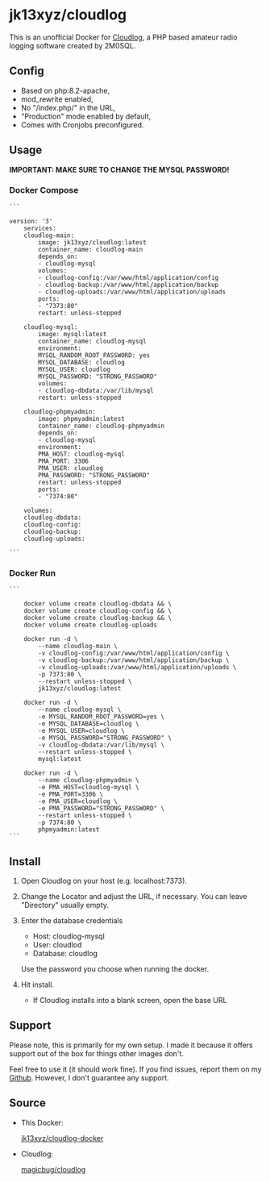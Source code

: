 # jk13xyz/cloudlog

This is an unofficial Docker for [Cloudlog](https://github.com/magicbug/Cloudlog), a PHP based amateur radio logging software created by 2M0SQL.

## Config

- Based on php:8.2-apache,
- mod_rewrite enabled,
- No "/index.php/" in the URL,
- "Production" mode enabled by default,
- Comes with Cronjobs preconfigured.

## Usage

**IMPORTANT: MAKE SURE TO CHANGE THE MYSQL PASSWORD!**

### Docker Compose

    ```

    version: '3'
        services:
        cloudlog-main:
            image: jk13xyz/cloudlog:latest
            container_name: cloudlog-main
            depends_on:
            - cloudlog-mysql
            volumes:
            - cloudlog-config:/var/www/html/application/config
            - cloudlog-backup:/var/www/html/application/backup
            - cloudlog-uploads:/var/www/html/application/uploads
            ports:
            - "7373:80"
            restart: unless-stopped  
            
        cloudlog-mysql:
            image: mysql:latest
            container_name: cloudlog-mysql
            environment:
            MYSQL_RANDOM_ROOT_PASSWORD: yes
            MYSQL_DATABASE: cloudlog
            MYSQL_USER: cloudlog
            MYSQL_PASSWORD: "STRONG_PASSWORD"
            volumes:
            - cloudlog-dbdata:/var/lib/mysql
            restart: unless-stopped

        cloudlog-phpmyadmin:
            image: phpmyadmin:latest
            container_name: cloudlog-phpmyadmin
            depends_on:
            - cloudlog-mysql
            environment:
            PMA_HOST: cloudlog-mysql
            PMA_PORT: 3306
            PMA_USER: cloudlog
            PMA_PASSWORD: "STRONG_PASSWORD"
            restart: unless-stopped
            ports:
            - "7374:80" 

        volumes:
        cloudlog-dbdata:
        cloudlog-config:
        cloudlog-backup:
        cloudlog-uploads:

    ```

### Docker Run

    ```

        docker volume create cloudlog-dbdata && \
        docker volume create cloudlog-config && \
        docker volume create cloudlog-backup && \
        docker volume create cloudlog-uploads
    
        docker run -d \
            --name cloudlog-main \
            -v cloudlog-config:/var/www/html/application/config \
            -v cloudlog-backup:/var/www/html/application/backup \
            -v cloudlog-uploads:/var/www/html/application/uploads \
            -p 7373:80 \
            --restart unless-stopped \
            jk13xyz/cloudlog:latest

        docker run -d \
            --name cloudlog-mysql \
            -e MYSQL_RANDOM_ROOT_PASSWORD=yes \
            -e MYSQL_DATABASE=cloudlog \
            -e MYSQL_USER=cloudlog \
            -e MYSQL_PASSWORD="STRONG_PASSWORD" \
            -v cloudlog-dbdata:/var/lib/mysql \
            --restart unless-stopped \
            mysql:latest

        docker run -d \
            --name cloudlog-phpmyadmin \
            -e PMA_HOST=cloudlog-mysql \
            -e PMA_PORT=3306 \
            -e PMA_USER=cloudlog \
            -e PMA_PASSWORD="STRONG_PASSWORD" \
            --restart unless-stopped \
            -p 7374:80 \
            phpmyadmin:latest
    ```

## Install

1. Open Cloudlog on your host (e.g. localhost:7373).
2. Change the Locator and adjust the URL, if necessary. You can leave "Directory" usually empty.
3. Enter the database credentials

    - Host: cloudlog-mysql
    - User: cloudlod
    - Database: cloudlog

    Use the password you choose when running the docker.

4. Hit install.

    - If Cloudlog installs into a blank screen, open the base URL

## Support

Please note, this is primarily for my own setup. I made it because it offers support out of the box for things other images don't.

Feel free to use it (it should work fine). If you find issues, report them on my [Github](https://github.com/jk13xyz/cloudlog-docker/issues). However, I don't guarantee any support.

## Source

- This Docker:

    [jk13xyz/cloudlog-docker](https://github.com/jk13xyz/cloudlog-docker)

- Cloudlog:

    [magicbug/cloudlog](https://github.com/magicbug/cloudlog)
